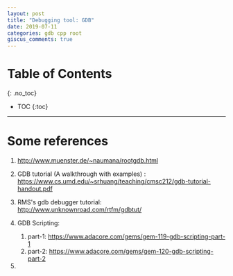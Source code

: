 ```yaml
---
layout: post
title: "Debugging tool: GDB"
date: 2019-07-11
categories: gdb cpp root
giscus_comments: true
---
```


# Table of Contents
{: .no_toc}

* TOC
{:toc}

------------------------------------

# Some references

1. http://www.muenster.de/~naumana/rootgdb.html

1. GDB tutorial (A walkthrough with examples) : https://www.cs.umd.edu/~srhuang/teaching/cmsc212/gdb-tutorial-handout.pdf
1. RMS's gdb debugger tutorial: http://www.unknownroad.com/rtfm/gdbtut/
1. GDB Scripting:
   1. part-1: https://www.adacore.com/gems/gem-119-gdb-scripting-part-1
   2. part-2: https://www.adacore.com/gems/gem-120-gdb-scripting-part-2
1.

